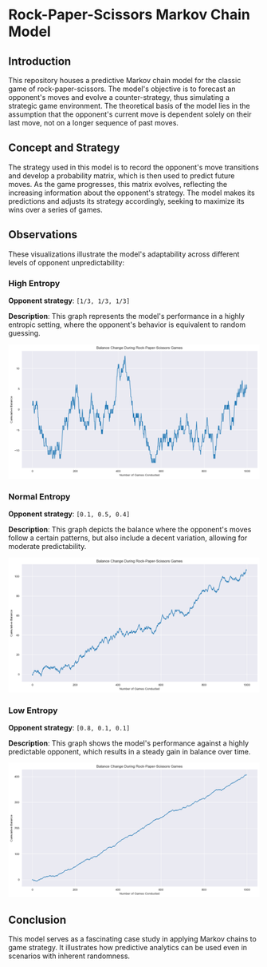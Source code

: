 # Rock-Paper-Scissors Markov Chain Model

## Introduction
This repository houses a predictive Markov chain model for the classic game of rock-paper-scissors. The model's objective is to forecast an opponent's moves and evolve a counter-strategy, thus simulating a strategic game environment. The theoretical basis of the model lies in the assumption that the opponent's current move is dependent solely on their last move, not on a longer sequence of past moves.

## Concept and Strategy
The strategy used in this model is to record the opponent's move transitions and develop a probability matrix, which is then used to predict future moves. As the game progresses, this matrix evolves, reflecting the increasing information about the opponent's strategy. The model makes its predictions and adjusts its strategy accordingly, seeking to maximize its wins over a series of games.

## Observations
These visualizations illustrate the model's adaptability across different levels of opponent unpredictability:

### High Entropy ###
**Opponent strategy**: `[1/3, 1/3, 1/3]`

**Description**: This graph represents the model's performance in a highly entropic setting, where the opponent's behavior is equivalent to random guessing.  

![High Entropy Balance](./docs/plots/balance/balance-high-entropy.png)

### Normal Entropy ###
**Opponent strategy**: `[0.1, 0.5, 0.4]`

**Description**: This graph depicts the balance where the opponent's moves follow a certain patterns, but also include a decent variation, allowing for moderate predictability.

![Normal Entropy Balance](./docs/plots/balance/balance-normal-entropy.png)

### Low Entropy ###
**Opponent strategy**: `[0.8, 0.1, 0.1]`

**Description**: This graph shows the model's performance against a highly predictable opponent, which results in a steady gain in balance over time.

![Low Entropy Balance](./docs/plots/balance/balance-low-entropy.png)

## Conclusion
This model serves as a fascinating case study in applying Markov chains to game strategy. It illustrates how predictive analytics can be used even in scenarios with inherent randomness. 
